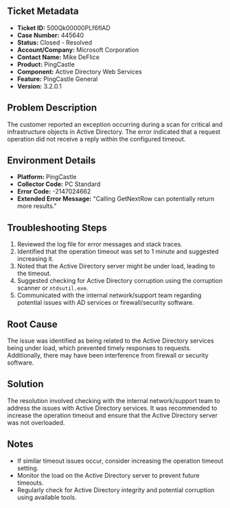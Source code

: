 ## Ticket Metadata
- **Ticket ID:** 500Qk00000PLf6fIAD
- **Case Number:** 445640
- **Status:** Closed - Resolved
- **Account/Company:** Microsoft Corporation
- **Contact Name:** Mike DeFlice
- **Product:** PingCastle
- **Component:** Active Directory Web Services
- **Feature:** PingCastle General
- **Version:** 3.2.0.1

## Problem Description
The customer reported an exception occurring during a scan for critical and infrastructure objects in Active Directory. The error indicated that a request operation did not receive a reply within the configured timeout.

## Environment Details
- **Platform:** PingCastle
- **Collector Code:** PC Standard
- **Error Code:** -2147024662
- **Extended Error Message:** "Calling GetNextRow can potentially return more results."

## Troubleshooting Steps
1. Reviewed the log file for error messages and stack traces.
2. Identified that the operation timeout was set to 1 minute and suggested increasing it.
3. Noted that the Active Directory server might be under load, leading to the timeout.
4. Suggested checking for Active Directory corruption using the corruption scanner or `ntdsutil.exe`.
5. Communicated with the internal network/support team regarding potential issues with AD services or firewall/security software.

## Root Cause
The issue was identified as being related to the Active Directory services being under load, which prevented timely responses to requests. Additionally, there may have been interference from firewall or security software.

## Solution
The resolution involved checking with the internal network/support team to address the issues with Active Directory services. It was recommended to increase the operation timeout and ensure that the Active Directory server was not overloaded.

## Notes
- If similar timeout issues occur, consider increasing the operation timeout setting.
- Monitor the load on the Active Directory server to prevent future timeouts.
- Regularly check for Active Directory integrity and potential corruption using available tools.
